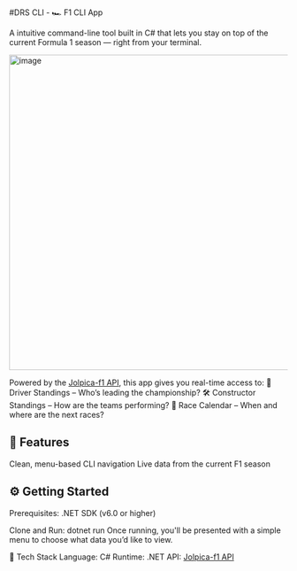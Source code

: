#DRS CLI - 🏎️ F1 CLI App

A intuitive command-line tool built in C# that lets you stay on top of the current Formula 1 season — right from your terminal.

<img width="1035" height="570" alt="image" src="https://github.com/user-attachments/assets/84632aaf-52f8-4fea-b76d-cdfd1a0a42e3" />



Powered by the [Jolpica-f1 API](https://github.com/jolpica/jolpica-f1/blob/main/docs/README.md), this app gives you real-time access to:
🏁 Driver Standings – Who’s leading the championship?
🛠️ Constructor Standings – How are the teams performing?
📅 Race Calendar – When and where are the next races?

## 🚀 Features
Clean, menu-based CLI navigation
Live data from the current F1 season

## ⚙️ Getting Started
Prerequisites:
.NET SDK (v6.0 or higher)

Clone and Run:
  dotnet run
  Once running, you'll be presented with a simple menu to choose what data you’d like to view.

🧰 Tech Stack
Language: C#
Runtime: .NET
API:   [Jolpica-f1 API](https://github.com/jolpica/jolpica-f1/blob/main/docs/README.md)



